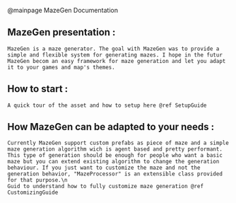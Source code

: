 @mainpage MazeGen Documentation

## MazeGen presentation :
    MazeGen is a maze generator. The goal with MazeGen was to provide a simple and flexible system for generating mazes. I hope in the futur MazeGen becom an easy framework for maze generation and let you adapt it to your games and map's themes.

## How to start :
    A quick tour of the asset and how to setup here @ref SetupGuide

## How MazeGen can be adapted to your needs :
    Currently MazeGen support custom prefabs as piece of maze and a simple maze generation algorithm wich is agent based and pretty performant. This type of generation should be enough for people who want a basic maze but you can extend existing algorithm to change the generation behaviour. If you just want to customize the maze and not the generation behavior, "MazeProcessor" is an extensible class provided for that purpose.\n
    Guid to understand how to fully customize maze generation @ref CustomizingGuide